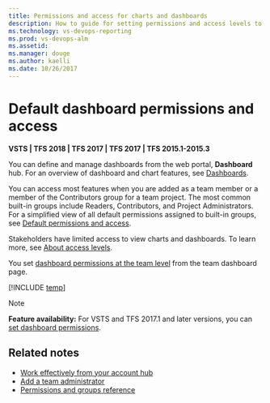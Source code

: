 ```yaml
---
title: Permissions and access for charts and dashboards
description: How to guide for setting permissions and access levels to support work tracking tasks (VSTS and TFS)
ms.technology: vs-devops-reporting
ms.prod: vs-devops-alm
ms.assetid: 
ms.manager: douge
ms.author: kaelli
ms.date: 10/26/2017
---
```


# Default dashboard permissions and access   

**VSTS | TFS 2018 | TFS 2017 | TFS 2017 | TFS 2015.1-2015.3**


You can define and manage dashboards from the web portal, **Dashboard** hub. For an overview of dashboard and chart features, see [Dashboards](overview.md). 

You can access most features when you are added as a team member or a member of the Contributors group for a team project. The most common built-in groups include Readers, Contributors, and Project Administrators. For a simplified view of all default permissions assigned to built-in groups, see [Default permissions and access](../security/permissions-access.md).  

Stakeholders have limited access to view charts and dashboards. To learn more, see [About access levels](../security/access-levels.md).


You set [dashboard permissions at the team level](dashboard-permissions.md) from the team dashboard page. 

[!INCLUDE [temp](../security/_shared/report.md)]

>[!NOTE]  
>**Feature availability:**  For VSTS and TFS 2017.1 and later versions, you can [set dashboard permissions](dashboard-permissions.md). 


## Related notes

- [Work effectively from your account hub](../user-guide/account-home-pages.md)
- [Add a team administrator](../work/scale/add-team-administrator.md) 
- [Permissions and groups reference](../security/permissions.md)